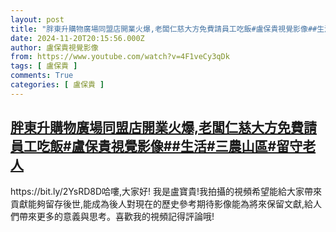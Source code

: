 ```yaml
---
layout: post
title: "胖東升購物廣場同盟店開業火爆,老闆仁慈大方免費請員工吃飯#盧保貴視覺影像##生活#三農山區#留守老人"
date: 2024-11-20T20:15:56.000Z
author: 盧保貴視覺影像
from: https://www.youtube.com/watch?v=4F1veCy3qDk
tags: [ 盧保貴 ]
comments: True
categories: [ 盧保貴 ]
---
```

<!--1732133756000-->
[胖東升購物廣場同盟店開業火爆,老闆仁慈大方免費請員工吃飯#盧保貴視覺影像##生活#三農山區#留守老人](https://www.youtube.com/watch?v=4F1veCy3qDk)
------

<div>
https://bit.ly/2YsRD8D哈嘍,大家好! 我是盧寶貴!我拍攝的視頻希望能給大家帶來貢獻能夠留存後世,能成為後人對現在的歷史參考期待影像能為將來保留文獻,給人們帶來更多的意義與思考。喜歡我的視頻記得評論哦!
</div>
